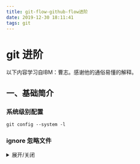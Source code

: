 ```yaml
---
title: git-flow-github-flow进阶
date: 2019-12-30 18:11:41
tags: git
---
```


# git 进阶

以下内容学习自IBM：曹志。感谢他的通俗易懂的解释。

## 一、基础简介

### 系统级别配置

`git config --system -l`

### ignore 忽略文件

<details id="markdown"><summary>展开/关闭</summary>
|模式|示例|
|---|---|
|完整路径|db.sqlite3|
|/path|只匹配当前这个文件 /config.py|
|path|当前目录与递归目录的文件 *.pyc|
|path/|只匹配目录及其文件|
|带*|所有满足的条件 *.zip|
|带**|满足前后路径 Dev/**/dev.conf|
|!path|不忽略|

## 二、基础配置

### git 的三种状态

```git
Modified(已修改)
Staged(已暂存)  add/rm/mv  可用git add/rm/mv 保存到暂存区
Commited(已提交)
```

### 三个工作区域

```git
工作区
暂存区
仓库目录 .git
```

>暂存区 可以任意修改，保证提交历史的干净。另一个作用是开分支不想提交时git stash暂存和未暂存的保存到缓冲栈。比如我`git checkout -`把一点未暂存的丢失了

### fetch 与 pull 区别

pull 相当于 git fetch & git merge
就是先获取再合并。

## 四、撤消

revert 回滚
提交一个commit覆盖前面的。要写一下原因。

恢复到某个commit

```git
git log  # find id
git reset --hard commit_id # 暴力操作。
```

## 五、分支管理策略

### git flow

发布多个版本

```
master 生命周期长，项目开始就存在
dev 长
feature
hotfixed
releases
```

### github flow

发布单一版本 master

用pull request代码评审